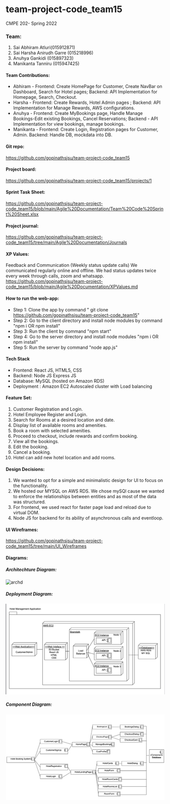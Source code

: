 # team-project-code_team15
CMPE 202- Spring 2022

### Team:
1. Sai Abhiram Atluri(015912871)
2. Sai Harsha Anirudh Garre (015218996)
3. Anuhya Gankidi (015897323)
4. Manikanta Tanniru (015947425)

#### Team Contributions: 
* Abhiram - 
      Frontend: Create HomePage for Customer, Create NavBar on Dashboard, Search for Hotel pages; 
      Backend: API Implementation for Homepage, Search, Checkout. 
* Harsha - 
      Frontend: Create Rewards, Hotel Admin pages ; 
      Backend: API Implementation for Manage Rewards, AWS configurations.
* Anuhya - 
      Frontend:  Create MyBookings page, Handle Manage Bookings-Edit existing Bookings, Cancel Reservations;
      Backend - API Implementation for view bookings, manage bookings.
* Manikanta - 
      Frontend: Create Login, Registration pages for Customer, Admin. 
      Backend:  Handle DB, mockdata into DB.
      
#### Git repo: 
https://github.com/gopinathsjsu/team-project-code_team15

#### Project board: 
https://github.com/gopinathsjsu/team-project-code_team15/projects/1

#### Sprint Task Sheet:
https://github.com/gopinathsjsu/team-project-code_team15/blob/main/Agile%20Documentation/Team%20Code%20Sprint%20Sheet.xlsx

#### Project journal:
https://github.com/gopinathsjsu/team-project-code_team15/tree/main/Agile%20Documentation/Journals

#### XP Values:
Feedback and Communication (Weekly status update calls)
We communicated regularly online and offline. We had status updates twice every week through calls, zoom and whatsapp. 
https://github.com/gopinathsjsu/team-project-code_team15/blob/main/Agile%20Documentation/XPValues.md

#### How to run the web-app:
* Step 1: Clone the app by command " git clone https://github.com/gopinathsjsu/team-project-code_team15"
* Step 2: Go to the client directory and install node modules by command "npm i OR npm install"
* Step 3: Run the client by command "npm start"
* Step 4: Go to the server directory and install node modules "npm i OR npm install"
* Step 5: Run the server by command "node app.js"

#### Tech Stack
* Frontend: React JS, HTML5, CSS
* Backend: Node JS Express JS 
* Database: MySQL (hosted on Amazon RDS) 
* Deployment : Amazon EC2 Autoscaled cluster with Load balancing

#### Feature Set:
1. Customer Registration and Login.
2. Hotel Employee Register and Login.
3. Search for Rooms at a desired location and date.
4. Display list of available rooms and amenities.
5. Book a room with selected amenities.
6. Proceed to checkout, include rewards and confirm booking.
7. View all the bookings.
8. Edit the booking.
9. Cancel a booking.
10. Hotel can add new hotel location and add rooms.

#### Design Decisions:
1. We wanted to opt for a simple and minimalistic design for UI to focus on the functionality.
2. We hosted our MYSQL on AWS RDS. We chose mySQl cause we wanted to enforce the relationships between entities and as most of the data was structured.
3. For frontend, we used react for faster page load and reload due to virtual DOM.
4. Node JS for backend for its ability of asynchronous calls and eventloop.

#### UI Wireframes:
https://github.com/gopinathsjsu/team-project-code_team15/tree/main/UI_Wireframes

#### Diagrams:
##### Architechture Diagram:
<img width="510" alt="archd" src="https://user-images.githubusercontent.com/28936164/168076194-83dca744-8fc8-46b5-90a1-82120627056a.png">

##### Deployment Diagram:

![Deployment diagram](Diagrams/deployment.png)

##### Component Diagram:

![Component diagram](Diagrams/component.png)



